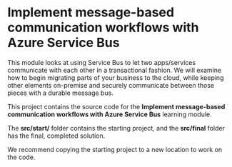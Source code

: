 # Implement message-based communication workflows with Azure Service Bus

This module looks at using Service Bus to let two apps/services communicate with each other in a transactional fashion. We will examine how to begin migrating parts of your business to the cloud, while keeping other elements on-premise and securely communicate between those pieces with a durable message bus.

This project contains the source code for the **Implement message-based communication workflows with Azure Service Bus** learning module. 

The **src/start/** folder contains the starting project, and the **src/final** folder has the final, completed solution.

We recommend copying the starting project to a new location to work on the code.
